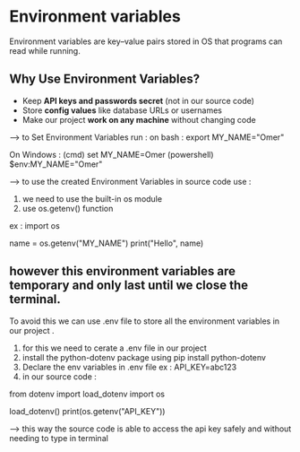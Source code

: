 # Environment variables 

Environment variables are key–value pairs stored in OS that programs can read while running.

## Why Use Environment Variables?

- Keep **API keys and passwords secret** (not in our source code)
- Store **config values** like database URLs or usernames
- Make our project **work on any machine** without changing code

-->  to Set Environment Variables run :
on bash :
export MY_NAME="Omer"

On Windows :
(cmd)
set MY_NAME=Omer
(powershell)
$env:MY_NAME="Omer"

--> to use the created  Environment Variables in source code use :
1. we need to use the built-in os module
2. use os.getenv() function

ex :
import os

name = os.getenv("MY_NAME")
print("Hello", name)

## however this environment variables are temporary and only last until we close the terminal.

To avoid this we can use .env file to store all the  environment variables in our project .
1. for this we need to cerate a .env file in our project 
2. install the python-dotenv package using pip install python-dotenv
3. Declare the env variables in .env file ex : API_KEY=abc123
4. in our source code :

from dotenv import load_dotenv
import os

load_dotenv()
print(os.getenv("API_KEY"))

--> this way the source code is able to access the api key safely and without needing to type in terminal 